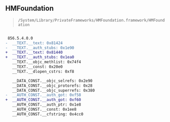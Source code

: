 ## HMFoundation

> `/System/Library/PrivateFrameworks/HMFoundation.framework/HMFoundation`

```diff

 856.5.4.0.0
-  __TEXT.__text: 0x81424
-  __TEXT.__auth_stubs: 0x1e90
+  __TEXT.__text: 0x81440
+  __TEXT.__auth_stubs: 0x1ea0
   __TEXT.__objc_methlist: 0x74f4
   __TEXT.__const: 0x20e0
   __TEXT.__dlopen_cstrs: 0xf8

   __DATA_CONST.__objc_selrefs: 0x2e90
   __DATA_CONST.__objc_protorefs: 0x28
   __DATA_CONST.__objc_superrefs: 0x380
-  __AUTH_CONST.__auth_got: 0xf58
+  __AUTH_CONST.__auth_got: 0xf60
   __AUTH_CONST.__auth_ptr: 0x1e8
   __AUTH_CONST.__const: 0x1ee8
   __AUTH_CONST.__cfstring: 0x4cc0

```
